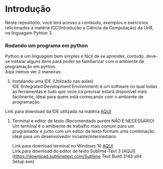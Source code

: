 # Introdução

Neste repositório, você terá acesso a conteúdo, exemplos e exercícios relicionados a matéria ICC\(Introdução a Ciência da Computação\) da UnB, na linguagem Pyhton 3.

### Rodando um programa em python

Python é um linguagem bem simples e fácil de se aprender, contudo, deve-se instalar alguns itens para poder se familiarizar com o ambiente de programação em pyhton.  
Aqui iremos ver 2 maneiras:  
1. Instalando uma IDE \(Utilizado nas aulas\)  
    IDE \(Integrated Development Environment\) é um software no qual todas as ferramentas e tudo que voce irá precisar estará disponível mais facilmente, ideal para quem está começando com o ambiente de programação.

Link para download da IDE utilizada na matéria [AQUI](https://www.python.org/ftp/python/3.6.4/python-3.6.4.exe)

1. Terminal e editor de texto \(Recomendado porém NÃO É NECESSÁRIO\)  
    Um terminal é o amibiente de trabalho mais comum para um programador e junto com um editor de texto formam uma combinação ideal para um desenvolvedor inciante/intermediário

   Link para download terminal no Windows 10 [AQUI](http://www.techtudo.com.br/dicas-e-tutoriais/noticia/2016/04/como-instalar-e-usar-o-shell-bash-do-linux-no-windows-10.html)  
   Link para download do editor de texto Sublime-Text 3 [AQUI](https://download.sublimetext.com/Sublime Text Build 3143 x64 Setup.exe)



